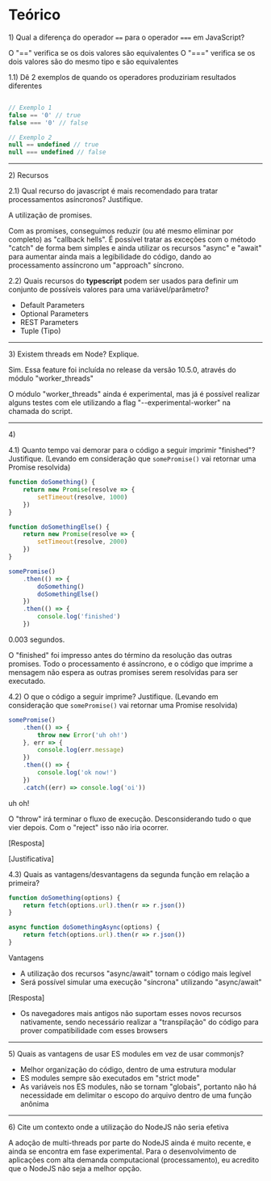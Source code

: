 # Teórico

1\) Qual a diferença do operador `==` para o operador `===` em JavaScript?

O "==" verifica se os dois valores são equivalentes
O "===" verifica se os dois valores são do mesmo tipo e são equivalentes

1.1) Dê 2 exemplos de quando os operadores produziriam resultados diferentes

```js

// Exemplo 1
false == '0' // true
false === '0' // false

// Exemplo 2
null == undefined // true
null === undefined // false

```

---

2\) Recursos

2.1) Qual recurso do javascript é mais recomendado para tratar processamentos asíncronos? Justifique.

A utilização de promises.

Com as promises, conseguimos reduzir (ou até mesmo eliminar por completo) as "callback hells". É possível tratar
as exceções com o método "catch" de forma bem simples e ainda utilizar os recursos "async" e "await" para aumentar ainda mais a legibilidade do código, dando ao processamento assíncrono um "approach" síncrono.  

2.2) Quais recursos do <b>typescript</b> podem ser usados para definir um conjunto de possíveis valores para uma variável/parâmetro?

* Default Parameters
* Optional Parameters
* REST Parameters
* Tuple (Tipo)

---

3\) Existem threads em Node? Explique.

Sim. Essa feature foi incluída no release da versão 10.5.0, através do módulo "worker_threads"

O módulo "worker_threads" ainda é experimental, mas já é possível realizar alguns testes com ele utilizando a flag "--experimental-worker" na chamada do script. 

---

4\)

4.1) Quanto tempo vai demorar para o código a seguir imprimir "finished"? Justifique. (Levando em consideração que `somePromise()` vai retornar uma Promise resolvida)
```js
function doSomething() {
    return new Promise(resolve => {
        setTimeout(resolve, 1000)
    })
}

function doSomethingElse() {
    return new Promise(resolve => {
        setTimeout(resolve, 2000)
    })
}

somePromise()
    .then(() => {
        doSomething()
        doSomethingElse()
    })
    .then(() => {
        console.log('finished')
    })

```

0.003 segundos.

O "finished" foi impresso antes do término da resolução das outras promises. Todo o processamento é assíncrono, e o código que imprime a mensagem não espera as outras promises serem resolvidas para ser executado.  

4.2) O que o código a seguir imprime? Justifique. (Levando em consideração que `somePromise()` vai retornar uma Promise resolvida)
```js
somePromise()
    .then(() => {
        throw new Error('uh oh!')
    }, err => {
        console.log(err.message)
    })
    .then(() => {
        console.log('ok now!')
    })
    .catch((err) => console.log('oi'))
```

uh oh!

O "throw" irá terminar o fluxo de execução. Desconsiderando tudo o que vier depois. Com o "reject" isso não iria ocorrer.

[Resposta]

[Justificativa]

4.3\) Quais as vantagens/desvantagens da segunda função em relação a primeira?
```js
function doSomething(options) {
    return fetch(options.url).then(r => r.json())
}

async function doSomethingAsync(options) {
    return fetch(options.url).then(r => r.json())
}
```

Vantagens

* A utilização dos recursos "async/await" tornam o código mais legível
* Será possível simular uma execução "síncrona" utilizando "async/await" 

[Resposta]

* Os navegadores mais antigos não suportam esses novos recursos nativamente, sendo necessário realizar a "transpilação" do código para prover compatibilidade com esses browsers

---

5\) Quais as vantagens de usar ES modules em vez de usar commonjs?

* Melhor organização do código, dentro de uma estrutura modular
* ES modules sempre são executados em "strict mode"
* As variáveis nos ES modules, não se tornam "globais", portanto não há necessidade em delimitar o escopo do arquivo dentro de uma função anônima

---

6\) Cite um contexto onde a utilização do NodeJS não seria efetiva

A adoção de multi-threads por parte do NodeJS ainda é muito recente, e ainda se encontra em fase experimental. Para o desenvolvimento de aplicações com alta demanda computacional (processamento), eu acredito que o NodeJS não seja a melhor opção.
